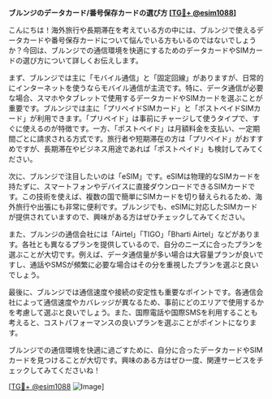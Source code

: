 **ブルンジのデータカード/番号保存カードの選び方 [[TG💪+ @esim1088](https://t.me/s/esim1088)]**

こんにちは！海外旅行や長期滞在を考えている方の中には、ブルンジで使えるデータカードや番号保存カードについて悩んでいる方もいるのではないでしょうか？今回は、ブルンジでの通信環境を快適にするためのデータカードやSIMカードの選び方について詳しくお伝えします。

まず、ブルンジでは主に「モバイル通信」と「固定回線」がありますが、日常的にインターネットを使うならモバイル通信が主流です。特に、データ通信が必要な場合、スマホやタブレットで使用するデータカードやSIMカードを選ぶことが重要です。ブルンジでは主に「プリペイドSIMカード」と「ポストペイドSIMカード」が利用できます。「プリペイド」は事前にチャージして使うタイプで、すぐに使えるのが特徴です。一方、「ポストペイド」は月額料金を支払い、一定期間ごとに請求される方式です。旅行者や短期滞在の方は「プリペイド」がおすすめですが、長期滞在やビジネス用途であれば「ポストペイド」も検討してみてください。

次に、ブルンジで注目したいのは「eSIM」です。eSIMは物理的なSIMカードを持たずに、スマートフォンやデバイスに直接ダウンロードできるSIMカードです。この技術を使えば、複数の国で簡単にSIMカードを切り替えられるため、海外旅行や出張にも非常に便利です。ブルンジでも、eSIMに対応したSIMカードが提供されていますので、興味がある方はぜひチェックしてみてください。

また、ブルンジの通信会社には「Airtel」「TIGO」「Bharti Airtel」などがあります。各社とも異なるプランを提供しているので、自分のニーズに合ったプランを選ぶことが大切です。例えば、データ通信量が多い場合は大容量プランが良いですし、通話やSMSが頻繁に必要な場合はその分を重視したプランを選ぶと良いでしょう。

最後に、ブルンジでは通信速度や接続の安定性も重要なポイントです。各通信会社によって通信速度やカバレッジが異なるため、事前にどのエリアで使用するかを考慮して選ぶと良いでしょう。また、国際電話や国際SMSを利用することも考えると、コストパフォーマンスの良いプランを選ぶことがポイントになります。

ブルンジでの通信環境を快適に過ごすために、自分に合ったデータカードやSIMカードを見つけることが大切です。興味のある方はぜひ一度、関連サービスをチェックしてみてくださいね！

[[TG💪+ @esim1088](https://t.me/s/esim1088) ![Image](https://i.postimg.cc/Y0z9fWf4/image.png)]